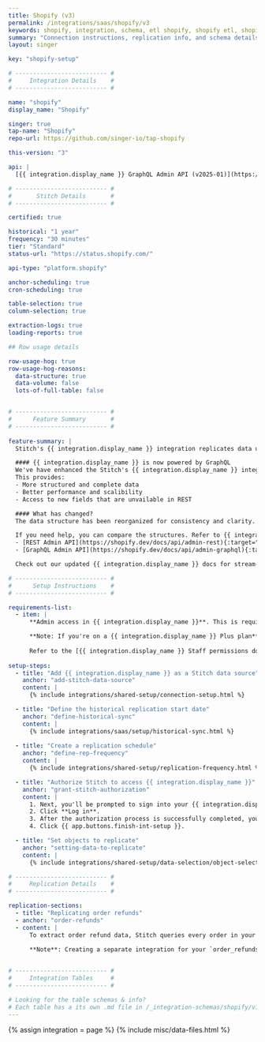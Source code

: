 ```yaml
---
title: Shopify (v3)
permalink: /integrations/saas/shopify/v3
keywords: shopify, integration, schema, etl shopify, shopify etl, shopify schema
summary: "Connection instructions, replication info, and schema details for Stitch's Shopify integration."
layout: singer

key: "shopify-setup"

# -------------------------- #
#     Integration Details    #
# -------------------------- #

name: "shopify"
display_name: "Shopify"

singer: true
tap-name: "Shopify"
repo-url: https://github.com/singer-io/tap-shopify

this-version: "3"

api: |
  [{{ integration.display_name }} GraphQL Admin API (v2025-01)](https://shopify.dev/docs/api/admin-graphql/2025-01){:target="new"}

# -------------------------- #
#       Stitch Details       #
# -------------------------- #

certified: true

historical: "1 year"
frequency: "30 minutes"
tier: "Standard"
status-url: "https://status.shopify.com/"

api-type: "platform.shopify"

anchor-scheduling: true
cron-scheduling: true

table-selection: true
column-selection: true

extraction-logs: true
loading-reports: true

## Row usage details

row-usage-hog: true
row-usage-hog-reasons:
  data-structure: true
  data-volume: false
  lots-of-full-table: false


# -------------------------- #
#      Feature Summary       #
# -------------------------- #
 
feature-summary: |
  Stitch's {{ integration.display_name }} integration replicates data using the {{ integration.api | flatify | strip }}. Refer to the [Schema](#schema) section for a list of objects available for replication.

  #### {{ integration.display_name }} is now powered by GraphQL
  We've have enhanced the Stitch's {{ integration.display_name }} integration by replacing REST Admin API by the {{ integration.display_name }} GraphQL API.
  This provides:
  - More structured and complete data 
  - Better performance and scalibility
  - Access to new fields that are unvailable in REST

  #### What has changed?
  The data structure has been reorganized for consistency and clarity. Some fields may look different or appear in new locations. Also, a few fields are deprecated from the {{ integration.display_name }} side.

  If you need help, you can compare the structures. Refer to {{ integration.display_name }} documentation:
  - [REST Admin API](https://shopify.dev/docs/api/admin-rest){:target="new"}
  - [GraphQL Admin API](https://shopify.dev/docs/api/admin-graphql){:target="new"}

  Check out our updated {{ integration.display_name }} docs for stream-level details and examples.

# -------------------------- #
#      Setup Instructions    #
# -------------------------- #

requirements-list:
  - item: |
      **Admin access in {{ integration.display_name }}**. This is required to allow Stitch to replicate data.

      **Note: If you're on a {{ integration.display_name }} Plus plan**, the permissions required may differ. Store owners can grant users permissions to export orders, draft orders, products, inventory, and customer data. In general, **view-level** permissions should be sufficient.
      
      Refer to the [{{ integration.display_name }} Staff permissions documentation](https://help.shopify.com/en/manual/your-account/staff-accounts/staff-permissions#store-owner-permissions){:target="new"} for more information.
  
setup-steps:
  - title: "Add {{ integration.display_name }} as a Stitch data source"
    anchor: "add-stitch-data-source"
    content: |
      {% include integrations/shared-setup/connection-setup.html %}

  - title: "Define the historical replication start date"
    anchor: "define-historical-sync"
    content: |
      {% include integrations/saas/setup/historical-sync.html %}
  
  - title: "Create a replication schedule"
    anchor: "define-rep-frequency"
    content: |
      {% include integrations/shared-setup/replication-frequency.html %}

  - title: "Authorize Stitch to access {{ integration.display_name }}"
    anchor: "grant-stitch-authorization"
    content: |
      1. Next, you'll be prompted to sign into your {{ integration.display_name }} account. Enter your {{ integration.display_name }} credentials.
      2. Click **Log in**.
      3. After the authorization process is successfully completed, you'll be directed back to Stitch.
      4. Click {{ app.buttons.finish-int-setup }}.

  - title: "Set objects to replicate"
    anchor: "setting-data-to-replicate"
    content: |
      {% include integrations/shared-setup/data-selection/object-selection.html %}

# -------------------------- #
#     Replication Details    #
# -------------------------- #

replication-sections:  
  - title: "Replicating order refunds"
  - anchor: "order-refunds"
  - content: |
      To extract order refund data, Stitch queries every order in your account. If you have the `order_refunds` table selected for replication, the process can potentially be very slow depending on how many orders and refunds exist in your {{ integration.display_name }} account. As tables are extracted one at a time, this could cause extraction to not proceed for days at a time. To ensure timely replication of your other selected tables, consider creating a separate integration for only the `order_refunds` table.

      **Note**: Creating a separate integration for your `order_refunds` table may negatively affect your {{ integration.display_name }} API quota.
      

# -------------------------- #
#     Integration Tables     #
# -------------------------- #

# Looking for the table schemas & info?
# Each table has a its own .md file in /_integration-schemas/shopify/v1
---
```

{% assign integration = page %}
{% include misc/data-files.html %}
